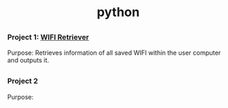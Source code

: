 # <p align = center> python </p>

## <b> <font size = "3"> Project 1: [WIFI Retriever](https://github.com/qilin2/python-projects/tree/main/WIFI%20Retriever) <br> </b> </font>
Purpose: Retrieves information of all saved WIFI within the user computer and outputs it. 

## <b> <font size = "3"> Project 2 <br> </b> </font>
Purpose:

